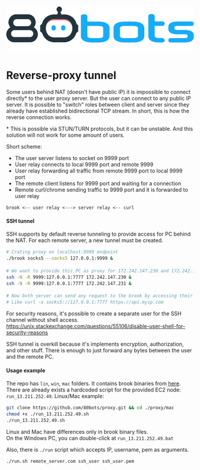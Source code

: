 ![80bots proxy](80bots-beam-animated-3x.gif)


# Reverse-proxy tunnel

Some users behind NAT (doesn't have public IP) it is impossible to connect directly\* to the user proxy server. But the user can connect to any public IP server. It is possible to "switch" roles between client and server since they already have established bidirectional TCP stream. In short, this is how the reverse connection works.

\* This is possible via STUN/TURN protocols, but it can be unstable. And this solution will not work for some amount of users.

Short scheme:  
- The user server listens to socket on 9999 port  
- User relay connects to local 9999 port and remote 9999  
- User relay forwarding all traffic from remote 9999 port to local 9999 port  
- The remote client listens for 9999 port and waiting for a connection  
- Remote curl/chrome sending traffic to 9999 port and it is forwarded to user relay  

```
brook <-- user relay <---> server relay <-- curl
```

#### SSH tunnel 
SSH supports by default reverse tunneling to provide access for PC behind the NAT. For each remote server, a new tunnel must be created. 
```sh
# Crating proxy on localhost:9999 endpoint
./brook socks5 --socks5 127.0.0.1:9999 &

# We want to provide this PC as proxy for 172.242.147.230 and 172.242.147.231
ssh -N -R 9999:127.0.0.1:7777 172.242.147.230 &
ssh -N -R 9999:127.0.0.1:7777 172.242.147.231 &

# Now both server can send any request to the brook by accessing their own 7777 port
# Like curl -x socks5://127.0.0.1:7777 https://api.myip.com
```
For security reasons, it's possible to create a separate user for the SSH channel without shell access. 
https://unix.stackexchange.com/questions/55106/disable-user-shell-for-security-reasons

SSH tunnel is overkill because it's implements encryption, authorization, and other stuff. There is enough to just forward any bytes between the user and the remote PC.


#### Usage example
The repo has `lin`, `win`, `mac` folders. It contains brook binaries from [here](https://github.com/txthinking/brook/releases). There are already exists a hardcoded script for the provided EC2 node: `run_13.211.252.49`. 
Linux/Mac example:
```sh
git clone https://github.com/80bots/proxy.git && cd ./proxy/mac
chmod +x ./run_13.211.252.49.sh
./run_13.211.252.49.sh
```
Linux and Mac have differences only in brook binary files.  
On the Windows PC, you can double-click at `run_13.211.252.49.bat`  
  

Also, there is `./run` script which accepts IP, username, pem as arguments. 
```sh
./run.sh remote_server.com ssh_user ssh_user.pem
```
